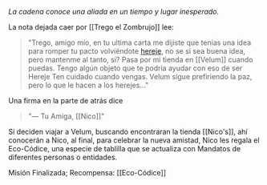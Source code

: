 _La cadena conoce una aliada en un tiempo y lugar inesperado._

La nota dejada caer por [[Trego el Zombrujo]] lee:
> "Trego, amigo mío, en tu ultima carta me dijiste que tenias una idea para romper tu pacto volviéndote [hereje](Herejes), no se si sea buena idea, pero mantenme al tanto, si? Pasa por mi tienda en [[Velum]] cuando puedas. Tengo algún objeto que te podria ayudar con eso de ser Hereje
   Ten cuidado cuando vengas. Velum sigue prefiriendo la paz, pero lo que le hacen a los herejes..."

Una firma en la parte de atrás dice
> "— Tu Amiga, [[Nico]]"

Si deciden viajar a Velum, buscando encontraran la tienda [[Nico's]], ahí conocerán a Nico, al final, para celebrar la nueva amistad, Nico les regala el Eco-Códice, una especie de tablilla que se actualiza con Mandatos de diferentes personas o entidades.

Misión Finalizada; Recompensa: [[Eco-Códice]]